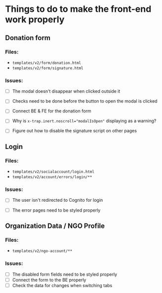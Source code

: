 # Things to do to make the front-end work properly


## Donation form

### Files:

- `templates/v2/form/donation.html`
- `templates/v2/form/signature.html`

### Issues:

- [ ] The modal doesn't disappear when clicked outside it
- [ ] Checks need to be done before the button to open the modal is clicked
- [ ] Connect BE & FE for the donation form
- [ ] Why is `x-trap.inert.noscroll="modalIsOpen"` displaying as a warning?
- [ ] Figure out how to disable the signature script on other pages


## Login

### Files:

- `templates/v2/socialaccount/login.html`
- `templates/v2/account/errors/login/**`

### Issues:

- [ ] The user isn't redirected to Cognito for login
- [ ] The error pages need to be styled properly


## Organization Data / NGO Profile

### Files:

- `templates/v2/ngo-account/**`

### Issues:

- [ ] The disabled form fields need to be styled properly
- [ ] Connect the form to the BE properly
- [ ] Check the data for changes when switching tabs

